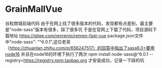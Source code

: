 # GrainMallVue
谷粒商城前端代码
由于在网上找了很多版本的代码，发现都有点差别，最主要是"node-sass"版本有很多，踩了很多坑
于是在官网上下载了代码，项目源码下载地址 https://gitee.com/renrenio/renren-fast-vue
package.json文件中"node-sass": "^6.0.1",这位老哥（https://zhuanlan.zhihu.com/p/656247517）的回答中指出了sass6.0+要用node16
并且在node16的环境下执行了两次 npm install node-sass@^6.0.1 --registry=https://registry.npm.taobao.org 才安装成功，记录一下踩的坑
